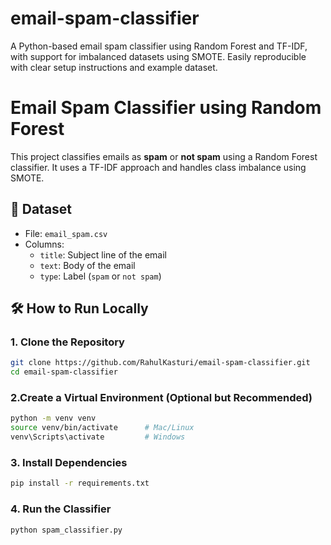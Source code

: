 # email-spam-classifier
A Python-based email spam classifier using Random Forest and TF-IDF, with support for imbalanced datasets using SMOTE. Easily reproducible with clear setup instructions and example dataset.
# Email Spam Classifier using Random Forest

This project classifies emails as **spam** or **not spam** using a Random Forest classifier. It uses a TF-IDF approach and handles class imbalance using SMOTE.

## 📁 Dataset
- File: `email_spam.csv`
- Columns:
  - `title`: Subject line of the email
  - `text`: Body of the email
  - `type`: Label (`spam` or `not spam`)

## 🛠️ How to Run Locally

### 1. Clone the Repository
```bash
git clone https://github.com/RahulKasturi/email-spam-classifier.git
cd email-spam-classifier
```
### 2.Create a Virtual Environment (Optional but Recommended)
```bash
python -m venv venv
source venv/bin/activate      # Mac/Linux
venv\Scripts\activate         # Windows
```
### 3. Install Dependencies
```bash
pip install -r requirements.txt
```
### 4. Run the Classifier
```bash
python spam_classifier.py
```
